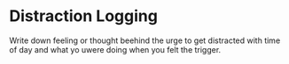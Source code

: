 # Distraction Logging
Write down feeling or thought beehind the urge to get distracted with time of day and what yo uwere doing when you felt the trigger.